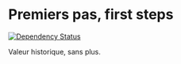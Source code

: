 # Premiers pas, first steps

[![Dependency Status](https://gemnasium.com/badges/github.com/millette/hapi-tryouts.svg)](https://gemnasium.com/github.com/millette/hapi-tryouts)

Valeur historique, sans plus.

